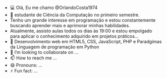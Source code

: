 - 💻 Olá, Eu me chamo @OrlandoCosta1974
- 👀 estudante de Ciência da Computação no primeiro semestre.
- Tenho um grande interesse em programação e estou constantemente buscando aprender mais e aprimorar minhas habilidades.
- Atualmente, assisto aulas todos os dias às 19:00 e estou empolgado para aplicar o conhecimento adquirido em projetos práticos...
- 🌱 Desenvolvimento web em HTML5, CSS, JavaScript, PHP e Paradgimas da Linguagem de programação em Python
- 💞️ I’m looking to collaborate on ...
- 📫 How to reach me ...
- 😄 Pronouns: ...
- ⚡ Fun fact: ...

<!---
OrlandoCosta1974/OrlandoCosta1974 is a ✨ special ✨ repository because its `README.md` (this file) appears on your GitHub profile.
You can click the Preview link to take a look at your changes.
--->
